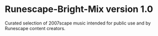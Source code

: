 # Runescape-Bright-Mix version 1.0
Curated selection of 2007scape music intended for public use and by Runescape content creators.

